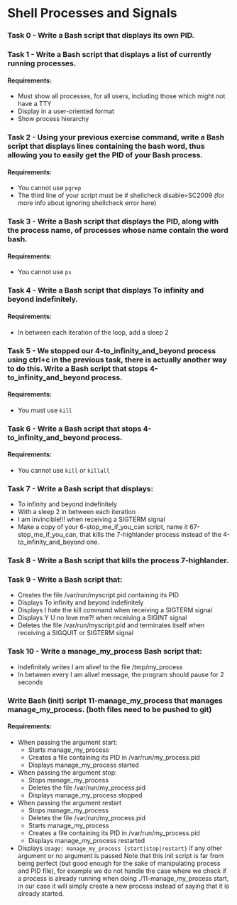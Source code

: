 # Shell Processes and Signals

### Task 0 - Write a Bash script that displays its own PID.

### Task 1 - Write a Bash script that displays a list of currently running processes.
#### Requirements:
- Must show all processes, for all users, including those which might not have a TTY
- Display in a user-oriented format
- Show process hierarchy

### Task 2 - Using your previous exercise command, write a Bash script that displays lines containing the bash word, thus allowing you to easily get the PID of your Bash process.
#### Requirements:
- You cannot use `pgrep`
- The third line of your script must be # shellcheck disable=SC2009 (for more info about ignoring shellcheck error here)

### Task 3 - Write a Bash script that displays the PID, along with the process name, of processes whose name contain the word bash.
#### Requirements:
- You cannot use `ps`

### Task 4 - Write a Bash script that displays To infinity and beyond indefinitely.
#### Requirements:
- In between each iteration of the loop, add a sleep 2

### Task 5 - We stopped our 4-to_infinity_and_beyond process using ctrl+c in the previous task, there is actually another way to do this. Write a Bash script that stops 4-to_infinity_and_beyond process.
#### Requirements:
- You must use `kill`

### Task 6 - Write a Bash script that stops 4-to_infinity_and_beyond process.
#### Requirements:
- You cannot use `kill` or `killall`

### Task 7 - Write a Bash script that displays:
- To infinity and beyond indefinitely
- With a sleep 2 in between each iteration
- I am invincible!!! when receiving a SIGTERM signal
- Make a copy of your 6-stop_me_if_you_can script, name it 67-stop_me_if_you_can, that kills the 7-highlander process instead of the 4-to_infinity_and_beyond one.

### Task 8 - Write a Bash script that kills the process 7-highlander.

### Task 9 - Write a Bash script that:
- Creates the file /var/run/myscript.pid containing its PID
- Displays To infinity and beyond indefinitely
- Displays I hate the kill command when receiving a SIGTERM signal
- Displays Y U no love me?! when receiving a SIGINT signal
- Deletes the file /var/run/myscript.pid and terminates itself when receiving a SIGQUIT or SIGTERM signal

### Task 10 - Write a manage_my_process Bash script that:
- Indefinitely writes I am alive! to the file /tmp/my_process
- In between every I am alive! message, the program should pause for 2 seconds
### Write Bash (init) script 11-manage_my_process that manages manage_my_process. (both files need to be pushed to git)
#### Requirements:
- When passing the argument start:
    * Starts manage_my_process
    * Creates a file containing its PID in /var/run/my_process.pid
    * Displays manage_my_process started
- When passing the argument stop:
    * Stops manage_my_process
    * Deletes the file /var/run/my_process.pid
    * Displays manage_my_process stopped
- When passing the argument restart
    * Stops manage_my_process
    * Deletes the file /var/run/my_process.pid
    * Starts manage_my_process
    * Creates a file containing its PID in /var/run/my_process.pid
    * Displays manage_my_process restarted
- Displays `Usage: manage_my_process {start|stop|restart}` if any other argument or no argument is passed
Note that this init script is far from being perfect (but good enough for the sake of manipulating process and PID file), for example we do not handle the case where we check if a process is already running when doing ./11-manage_my_process start, in our case it will simply create a new process instead of saying that it is already started. 